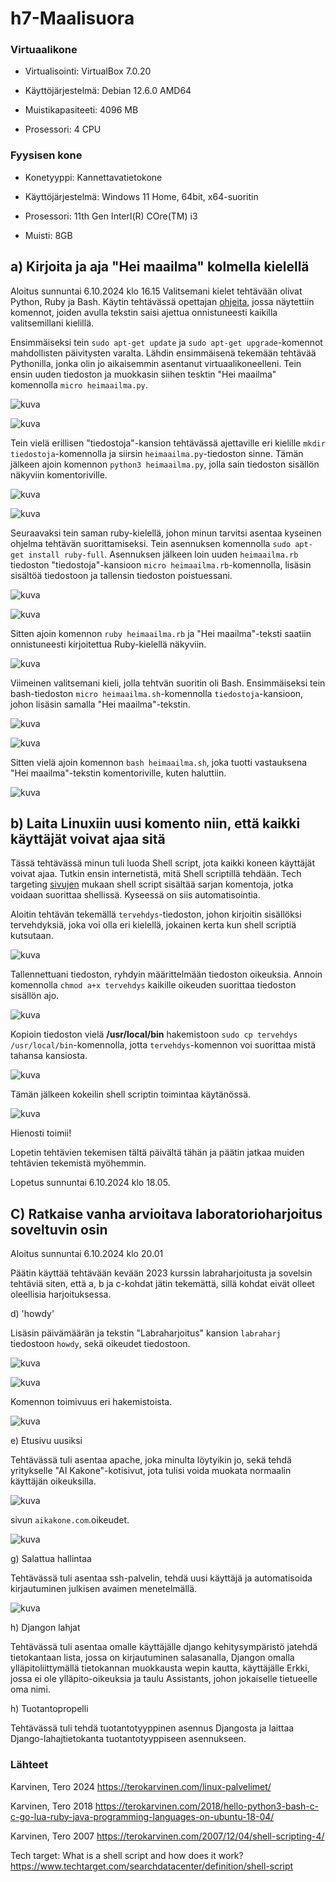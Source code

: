# h7-Maalisuora

### Virtuaalikone

- Virtualisointi: VirtualBox 7.0.20

- Käyttöjärjestelmä: Debian 12.6.0 AMD64

- Muistikapasiteeti: 4096 MB

- Prosessori: 4 CPU

### Fyysisen kone

- Konetyyppi: Kannettavatietokone

- Käyttöjärjestelmä: Windows 11 Home, 64bit, x64-suoritin

- Prosessori: 11th Gen Interl(R) COre(TM) i3

- Muisti: 8GB

## a) Kirjoita ja aja "Hei maailma" kolmella kielellä

Aloitus sunnuntai 6.10.2024 klo 16.15
Valitsemani kielet tehtävään olivat Python, Ruby ja Bash. Käytin tehtävässä opettajan [ohjeita](https://terokarvinen.com/2018/hello-python3-bash-c-c-go-lua-ruby-java-programming-languages-on-ubuntu-18-04/), jossa näytettiin komennot, joiden avulla tekstin saisi ajettua onnistuneesti kaikilla valitsemillani kielillä.

Ensimmäiseksi tein `sudo apt-get update` ja `sudo apt-get upgrade`-komennot mahdollisten päivitysten varalta. Lähdin ensimmäisenä tekemään tehtävää Pythonilla, jonka olin jo aikaisemmin asentanut virtuaalikoneelleni. Tein ensin uuden tiedoston ja muokkasin siihen tesktin "Hei maailma" komennolla `micro heimaailma.py`.

![kuva](https://github.com/user-attachments/assets/b92c0205-9f24-42b3-9f69-0adc49e1473c)

![kuva](https://github.com/user-attachments/assets/6c6a5c51-7db8-4b3e-8959-2c78971909ef)

Tein vielä erillisen "tiedostoja"-kansion tehtävässä ajettaville eri kielille `mkdir tiedostoja`-komennolla ja siirsin `heimaailma.py`-tiedoston sinne. Tämän jälkeen ajoin komennon `python3 heimaailma.py`, jolla sain tiedoston sisällön näkyviin komentoriville.

![kuva](https://github.com/user-attachments/assets/a9e0b837-10fa-4e27-bc28-f4168c3b7aa1)

![kuva](https://github.com/user-attachments/assets/49741b03-5cba-4440-add5-917c147537fd)

Seuraavaksi tein saman ruby-kielellä, johon minun tarvitsi asentaa kyseinen ohjelma tehtävän suorittamiseksi. Tein asennuksen komennolla `sudo apt-get install ruby-full`. Asennuksen jälkeen loin uuden `heimaailma.rb` tiedoston "tiedostoja"-kansioon `micro heimaailma.rb`-komennolla, lisäsin sisältöä tiedostoon ja tallensin tiedoston poistuessani. 

![kuva](https://github.com/user-attachments/assets/517ec3ea-1b2c-4cf8-ad28-d6ceb8e596ba)

![kuva](https://github.com/user-attachments/assets/5f68f591-e28d-4fd6-89b9-a8ed85b00f68)

Sitten ajoin komennon `ruby heimaailma.rb` ja "Hei maailma"-teksti saatiin onnistuneesti kirjoitettua Ruby-kielellä näkyviin.

![kuva](https://github.com/user-attachments/assets/ca433238-03cc-4449-8cbe-ee30dda77873)

Viimeinen valitsemani kieli, jolla tehtvän suoritin oli Bash. Ensimmäiseksi tein bash-tiedoston `micro heimaailma.sh`-komennolla `tiedostoja`-kansioon, johon lisäsin samalla "Hei maailma"-tekstin.

![kuva](https://github.com/user-attachments/assets/c5b30349-64c9-498a-be45-e5735c8f7cac)

![kuva](https://github.com/user-attachments/assets/534795d2-2c1f-4aa6-8aa5-1103b7af8797)

Sitten vielä ajoin komennon `bash heimaailma.sh`, joka tuotti vastauksena "Hei maailma"-tekstin komentoriville, kuten haluttiin.

![kuva](https://github.com/user-attachments/assets/0063765c-d7c8-4dbc-979a-fb6c26028458)

## b) Laita Linuxiin uusi komento niin, että kaikki käyttäjät voivat ajaa sitä

Tässä tehtävässä minun tuli luoda Shell script, jota kaikki koneen käyttäjät voivat ajaa. Tutkin ensin internetistä, mitä Shell scriptillä tehdään. Tech targeting [sivujen](https://www.techtarget.com/searchdatacenter/definition/shell-script) mukaan shell script sisältää sarjan komentoja, jotka voidaan suorittaa shellissä. Kyseessä on siis automatisointia.

Aloitin tehtävän tekemällä `tervehdys`-tiedoston, johon kirjoitin sisällöksi tervehdyksiä, joka voi olla eri kielellä, jokainen kerta kun shell scriptiä kutsutaan.

![kuva](https://github.com/user-attachments/assets/5db8897a-d0a9-4ba1-bc4c-84c1c80d12c1)


Tallennettuani tiedoston, ryhdyin määrittelmään tiedoston oikeuksia. Annoin komennolla `chmod a+x tervehdys` kaikille oikeuden suorittaa tiedoston sisällön ajo.

![kuva](https://github.com/user-attachments/assets/289129f8-36fe-44b5-8c9e-d9b1c481c175)

Kopioin tiedoston vielä **/usr/local/bin** hakemistoon `sudo cp tervehdys /usr/local/bin`-komennolla, jotta `tervehdys`-komennon voi suorittaa mistä tahansa kansiosta.

![kuva](https://github.com/user-attachments/assets/c12e4cdf-da31-488b-bbde-4e9778fa4ae6)

Tämän jälkeen kokeilin shell scriptin toimintaa käytänössä.

![kuva](https://github.com/user-attachments/assets/b4b92272-db70-4817-a653-d336e60a6240)

Hienosti toimii!

Lopetin tehtävien tekemisen tältä päivältä tähän ja päätin jatkaa muiden tehtävien tekemistä myöhemmin.

Lopetus sunnuntai 6.10.2024 klo 18.05.

## C) Ratkaise vanha arvioitava laboratorioharjoitus soveltuvin osin

Aloitus sunnuntai 6.10.2024 klo 20.01

Päätin käyttää tehtävään kevään 2023 kurssin labraharjoitusta ja sovelsin tehtäviä siten, että a, b ja c-kohdat jätin tekemättä, sillä kohdat eivät olleet oleellisia harjoituksessa.

d) 'howdy'

Lisäsin päivämäärän ja tekstin "Labraharjoitus" kansion `labraharj` tiedostoon `howdy`, sekä oikeudet tiedostoon.

![kuva](https://github.com/user-attachments/assets/56bae571-5822-4073-a826-f23caca20dd8)


![kuva](https://github.com/user-attachments/assets/8a741f00-7eb8-4f00-9255-a2295678eb5a)

Komennon toimivuus eri hakemistoista.

![kuva](https://github.com/user-attachments/assets/c0d51acd-6727-4d7f-aa8b-e76878394838)

e) Etusivu uusiksi

Tehtävässä tuli asentaa apache, joka minulta löytyikin jo, sekä tehdä yritykselle "AI Kakone"-kotisivut, jota tulisi voida muokata normaalin käyttäjän oikeuksilla.

![kuva](https://github.com/user-attachments/assets/1af05f26-da98-4703-9edc-23f0a968a03f)

sivun `aikakone.com`.oikeudet.

![kuva](https://github.com/user-attachments/assets/439a0455-b11e-488a-af1f-e020de454866)

g) Salattua hallintaa

Tehtävässä tuli asentaa ssh-palvelin, tehdä uusi käyttäjä ja automatisoida kirjautuminen julkisen avaimen menetelmällä.

![kuva](https://github.com/user-attachments/assets/ae24ef95-f3fd-4dbe-85f4-7b2cf48673f3)

h) Djangon lahjat

Tehtävässä tuli asentaa omalle käyttäjälle django kehitysympäristö jatehdä tietokantaan lista, jossa on kirjautuminen salasanalla, Djangon omalla ylläpitoliittymällä tietokannan muokkausta wepin kautta, käyttäjälle Erkki, jossa ei ole ylläpito-oikeuksia ja taulu Assistants, johon jokaiselle tietueelle oma nimi.

h) Tuotantopropelli

Tehtävässä tuli tehdä tuotantotyyppinen asennus Djangosta ja laittaa Django-lahajtietokanta tuotantotyyppiseen asennukseen.

### Lähteet

Karvinen, Tero 2024 https://terokarvinen.com/linux-palvelimet/

Karvinen, Tero 2018 https://terokarvinen.com/2018/hello-python3-bash-c-c-go-lua-ruby-java-programming-languages-on-ubuntu-18-04/

Karvinen, Tero 2007 https://terokarvinen.com/2007/12/04/shell-scripting-4/

Tech target: What is a shell script and how does it work? https://www.techtarget.com/searchdatacenter/definition/shell-script
